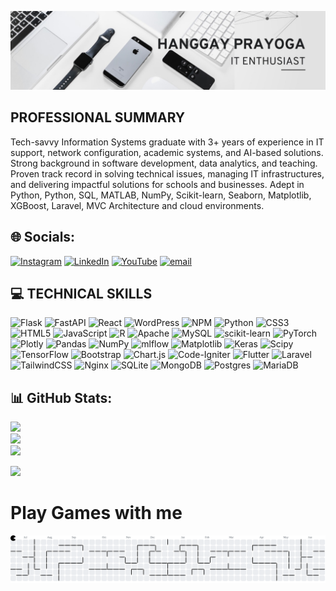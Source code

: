 ![Hanggay prayoga](img/header.jpg)

## PROFESSIONAL SUMMARY

Tech-savvy Information Systems graduate with 3+ years of experience in IT support, network configuration, academic systems, and AI-based solutions. Strong background in software development, data analytics, and teaching. Proven track record in solving technical issues, managing IT infrastructures, and delivering impactful solutions for schools and businesses. Adept in Python, Python, SQL, MATLAB, NumPy, Scikit-learn, Seaborn, Matplotlib, XGBoost, Laravel, MVC Architecture and cloud environments.

## 🌐 Socials:

[![Instagram](https://img.shields.io/badge/Instagram-%23E4405F.svg?logo=Instagram&logoColor=white)](https://instagram.com/Hnggypryga) [![LinkedIn](https://img.shields.io/badge/LinkedIn-%230077B5.svg?logo=linkedin&logoColor=white)](https://linkedin.com/in/Hanggay) [![YouTube](https://img.shields.io/badge/YouTube-%23FF0000.svg?logo=YouTube&logoColor=white)](https://youtube.com/@hnggypryga) [![email](https://img.shields.io/badge/Email-D14836?logo=gmail&logoColor=white)](mailto:hanggay578@gmail.com)

## 💻 TECHNICAL SKILLS

![Flask](https://img.shields.io/badge/flask-%23000.svg?style=for-the-badge&logo=flask&logoColor=white) ![FastAPI](https://img.shields.io/badge/FastAPI-005571?style=for-the-badge&logo=fastapi) ![React](https://img.shields.io/badge/react-%2320232a.svg?style=for-the-badge&logo=react&logoColor=%2361DAFB) ![WordPress](https://img.shields.io/badge/WordPress-%23117AC9.svg?style=for-the-badge&logo=WordPress&logoColor=white) ![NPM](https://img.shields.io/badge/NPM-%23CB3837.svg?style=for-the-badge&logo=npm&logoColor=white) ![Python](https://img.shields.io/badge/python-3670A0?style=for-the-badge&logo=python&logoColor=ffdd54) ![CSS3](https://img.shields.io/badge/css3-%231572B6.svg?style=for-the-badge&logo=css3&logoColor=white) ![HTML5](https://img.shields.io/badge/html5-%23E34F26.svg?style=for-the-badge&logo=html5&logoColor=white) ![JavaScript](https://img.shields.io/badge/javascript-%23323330.svg?style=for-the-badge&logo=javascript&logoColor=%23F7DF1E) ![R](https://img.shields.io/badge/r-%23276DC3.svg?style=for-the-badge&logo=r&logoColor=white) ![Apache](https://img.shields.io/badge/apache-%23D42029.svg?style=for-the-badge&logo=apache&logoColor=white) ![MySQL](https://img.shields.io/badge/mysql-4479A1.svg?style=for-the-badge&logo=mysql&logoColor=white) ![scikit-learn](https://img.shields.io/badge/scikit--learn-%23F7931E.svg?style=for-the-badge&logo=scikit-learn&logoColor=white) ![PyTorch](https://img.shields.io/badge/PyTorch-%23EE4C2C.svg?style=for-the-badge&logo=PyTorch&logoColor=white) ![Plotly](https://img.shields.io/badge/Plotly-%233F4F75.svg?style=for-the-badge&logo=plotly&logoColor=white) ![Pandas](https://img.shields.io/badge/pandas-%23150458.svg?style=for-the-badge&logo=pandas&logoColor=white) ![NumPy](https://img.shields.io/badge/numpy-%23013243.svg?style=for-the-badge&logo=numpy&logoColor=white) ![mlflow](https://img.shields.io/badge/mlflow-%23d9ead3.svg?style=for-the-badge&logo=numpy&logoColor=blue) ![Matplotlib](https://img.shields.io/badge/Matplotlib-%23ffffff.svg?style=for-the-badge&logo=Matplotlib&logoColor=black) ![Keras](https://img.shields.io/badge/Keras-%23D00000.svg?style=for-the-badge&logo=Keras&logoColor=white) ![Scipy](https://img.shields.io/badge/SciPy-%230C55A5.svg?style=for-the-badge&logo=scipy&logoColor=%white) ![TensorFlow](https://img.shields.io/badge/TensorFlow-%23FF6F00.svg?style=for-the-badge&logo=TensorFlow&logoColor=white) ![Bootstrap](https://img.shields.io/badge/bootstrap-%238511FA.svg?style=for-the-badge&logo=bootstrap&logoColor=white) ![Chart.js](https://img.shields.io/badge/chart.js-F5788D.svg?style=for-the-badge&logo=chart.js&logoColor=white) ![Code-Igniter](https://img.shields.io/badge/CodeIgniter-%23EF4223.svg?style=for-the-badge&logo=codeIgniter&logoColor=white) ![Flutter](https://img.shields.io/badge/Flutter-%2302569B.svg?style=for-the-badge&logo=Flutter&logoColor=white) ![Laravel](https://img.shields.io/badge/laravel-%23FF2D20.svg?style=for-the-badge&logo=laravel&logoColor=white) ![TailwindCSS](https://img.shields.io/badge/tailwindcss-%2338B2AC.svg?style=for-the-badge&logo=tailwind-css&logoColor=white) ![Nginx](https://img.shields.io/badge/nginx-%23009639.svg?style=for-the-badge&logo=nginx&logoColor=white) ![SQLite](https://img.shields.io/badge/sqlite-%2307405e.svg?style=for-the-badge&logo=sqlite&logoColor=white) ![MongoDB](https://img.shields.io/badge/MongoDB-%234ea94b.svg?style=for-the-badge&logo=mongodb&logoColor=white) ![Postgres](https://img.shields.io/badge/postgres-%23316192.svg?style=for-the-badge&logo=postgresql&logoColor=white) ![MariaDB](https://img.shields.io/badge/MariaDB-003545?style=for-the-badge&logo=mariadb&logoColor=white)

## 📊 GitHub Stats:

![](https://github-readme-stats.vercel.app/api?username=Hanggay&theme=dark&hide_border=false&include_all_commits=false&count_private=false)<br/>
![](https://nirzak-streak-stats.vercel.app/?user=Hanggay&theme=dark&hide_border=false)<br/>
![](https://github-readme-stats.vercel.app/api/top-langs/?username=Hanggay&theme=dark&hide_border=false&include_all_commits=false&count_private=false&layout=compact)

[![](https://visitcount.itsvg.in/api?id=Hanggay&icon=0&color=0)](https://visitcount.itsvg.in)

<!-- Proudly created with GPRM ( https://gprm.itsvg.in ) -->

<h1>Play Games with me</h1>
<picture>
  <source media="(prefers-color-scheme: dark)" srcset="https://raw.githubusercontent.com/Hanggay/Hanggay/output/pacman-contribution-graph-dark.svg">
  <source media="(prefers-color-scheme: light)" srcset="https://raw.githubusercontent.com/Hanggay/Hanggay/output/pacman-contribution-graph.svg">
  <img alt="pacman contribution graph" src="https://raw.githubusercontent.com/Hanggay/Hanggay/output/pacman-contribution-graph.svg">
</picture>

###
